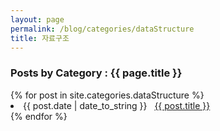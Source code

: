 ```yaml
---
layout: page
permalink: /blog/categories/dataStructure
title: 자료구조
---
```

 
<h3> Posts by Category : {{ page.title }} </h3>

<div class="card no-margin">
{% for post in site.categories.dataStructure %}
 <li class="category-posts"><span>{{ post.date | date_to_string }}</span> &nbsp; <a class="no-br" href="{{ post.url }}">{{ post.title }}</a></li>
{% endfor %}
</div>